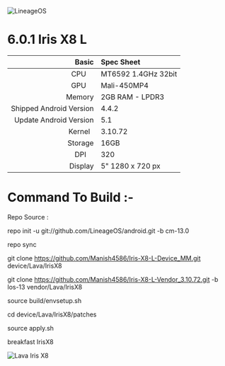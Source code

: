 ![LineageOS](https://encrypted-tbn0.gstatic.com/images?q=tbn:ANd9GcT7_4t3OClciu2cCMaHHfQ4JH94i-AH6JcTi8bUNC2mPCVeHKJvv39X4TDQ)

# 6.0.1 Iris X8 L

Basic   | Spec Sheet
-------:|:-------------------------
CPU     | MT6592 1.4GHz 32bit
GPU     | Mali-450MP4
Memory  | 2GB RAM - LPDR3
Shipped Android Version | 4.4.2
Update Android Version | 5.1
Kernel  | 3.10.72
Storage | 16GB
DPI     | 320
Display | 5" 1280 x 720 px





# Command To Build :-

Repo Source :

repo init -u git://github.com/LineageOS/android.git -b cm-13.0

repo sync

git clone https://github.com/Manish4586/Iris-X8-L-Device_MM.git device/Lava/IrisX8

git clone https://github.com/Manish4586/Iris-X8-L-Vendor_3.10.72.git -b los-13 vendor/Lava/IrisX8

source build/envsetup.sh

cd device/Lava/IrisX8/patches

source apply.sh

breakfast IrisX8

![Lava Iris X8](http://www.lavamobiles.com/lavastorecms/material/product/lava-smartphone-iris-x8-375x700-04022015.jpg)
